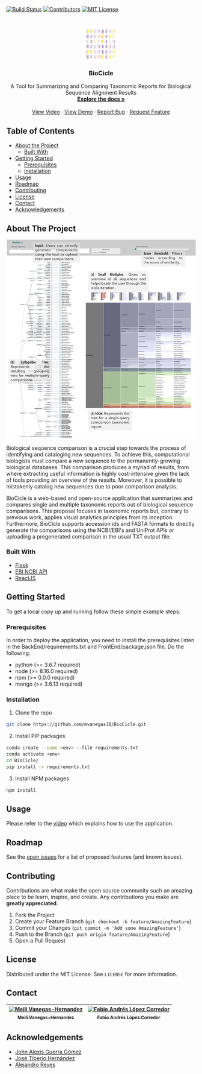 
<!-- PROJECT SHIELDS -->
<!--
*** I'm using markdown "reference style" links for readability.
*** Reference links are enclosed in brackets [ ] instead of parentheses ( ).
*** See the bottom of this document for the declaration of the reference variables
*** for build-url, contributors-url, etc. This is an optional, concise syntax you may use.
*** https://www.markdownguide.org/basic-syntax/#reference-style-links
-->
[![Build Status][build-shield]][build-url]
[![Contributors][contributors-shield]][contributors-url]
[![MIT License][license-shield]][license-url]


<!-- PROJECT LOGO -->
<br />
<p align="center">
  <a href="https://github.com/mvanegas10/BioCicle">
    <img src="docs/icon.png" alt="Logo" width="80" height="80">
  </a>

  <h3 align="center">BioCicle</h3>

  <p align="center">
    A Tool for Summarizing and Comparing Taxonomic Reports for Biological Sequence Alignment Results
    <br />
    <a href="http://johnguerra.co/students/2018MeiliVanegasBioCicle/"><strong>Explore the docs »</strong></a>
    <br />
    <br />
    <a href="http://www.youtube.com/watch?feature=player_embedded&v=K_nUJ5exn1A" target="_blank">View Video</a>  
    ·  
    <a href="http://18.206.25.144/">View Demo</a>
    ·
    <a href="https://github.com/mvanegas10/BioCicle/issues">Report Bug</a>
    ·
    <a href="https://github.com/mvanegas10/BioCicle/issues">Request Feature</a>
  </p>
</p>



<!-- TABLE OF CONTENTS -->
## Table of Contents

* [About the Project](#about-the-project)
  * [Built With](#built-with)
* [Getting Started](#getting-started)
  * [Prerequisites](#prerequisites)
  * [Installation](#installation)
* [Usage](#usage)
* [Roadmap](#roadmap)
* [Contributing](#contributing)
* [License](#license)
* [Contact](#contact)
* [Acknowledgements](#acknowledgements)



<!-- ABOUT THE PROJECT -->
## About The Project

[![BioCicle Screen Shot][product-screenshot]](https://github.com/mvanegas10/BioCicle)

Biological sequence comparison is a crucial step towards the process of identifying and cataloging new sequences. To achieve this, computational biologists must compare a new sequence to the permanently-growing biological databases. This comparison produces a myriad of results, from where extracting useful information is highly cost-intensive given the lack of tools providing an overview of the results. Moreover, it is possible to mistakenly catalog new sequences due to poor comparison analysis.

BioCicle is a web-based and open-source application that summarizes and compares single and multiple taxonomic reports out of biological sequence comparisons. This proposal focuses in taxonomic reports but, contrary to previous work, applies visual analytics principles from its inception. Furthermore, BioCicle supports accession ids and FASTA formats to directly generate the comparisons using the NCBI/EBI's and UniProt APIs or uploading a pregenerated comparison in the usual TXT output file.

### Built With
* [Flask](https://palletsprojects.com/p/flask/)
* [EBI NCBI API](https://www.ebi.ac.uk/seqdb/confluence/display/JDSAT/Job+Dispatcher+Sequence+Analysis+Tools+Home)
* [ReactJS](https://reactjs.org/)

<!-- GETTING STARTED -->
## Getting Started

To get a local copy up and running follow these simple example steps.

### Prerequisites

In order to deploy the application, you need to install the prerequisites listen in the BackEnd/requirements.txt and FrontEnd/package.json file. Do the following:
* python (>= 3.6.7 required)
* node (>= 8.16.0 required)
* npm (>= 0.0.0 required)
* mongo (>= 3.6.13 required)

### Installation

1. Clone the repo
```sh
git clone https://github.com/mvanegas10/BioCicle.git
```
2. Install PIP packages
```sh
conda create --name <env> --file requirements.txt
conda activate <env>
cd BioCicle/
pip install -r requirements.txt
```
3. Install NPM packages
```sh
npm install
```

<!-- USAGE EXAMPLES -->
## Usage

Please refer to the [video](https://youtu.be/K_nUJ5exn1A) which explains how to use the application.

<!-- ROADMAP -->
## Roadmap

See the [open issues](https://github.com/mvanegas10/BioCicle/issues) for a list of proposed features (and known issues).

<!-- CONTRIBUTING -->
## Contributing

Contributions are what make the open source community such an amazing place to be learn, inspire, and create. Any contributions you make are **greatly appreciated**.

1. Fork the Project
2. Create your Feature Branch (`git checkout -b feature/AmazingFeature`)
3. Commit your Changes (`git commit -m 'Add some AmazingFeature'`)
4. Push to the Branch (`git push origin feature/AmazingFeature`)
5. Open a Pull Request



<!-- LICENSE -->
## License

Distributed under the MIT License. See `LICENSE` for more information.

<!-- CONTACT -->
## Contact
| [![Meili Vanegas-Hernandez](https://avatars.githubusercontent.com/mvanegas10?s=100)<br /><sub>Meili Vanegas-Hernandez</sub>](https://mvanegas10.github.io/)<br /> |[![Fabio Andrés López Corredor](https://avatars.githubusercontent.com/falopez10?s=100)<br /><sub>Fabio Andrés López Corredor</sub>](https://falopez10.github.io/)<br /> |
| :---: | :---: |


<!-- ACKNOWLEDGEMENTS -->
## Acknowledgements
* [John Alexis Guerra Gómez](http://johnguerra.co/)
* [José Tiberio Hernández](https://profesores.virtual.uniandes.edu.co/jhernand/en/inicio-en/)
* [Alejandro Reyes](https://cienciasbiologicas.uniandes.edu.co/index.php/es/personas/profesoresdcb?id=72)

<!-- MARKDOWN LINKS & IMAGES -->
<!-- https://www.markdownguide.org/basic-syntax/#reference-style-links -->
[build-shield]: https://img.shields.io/badge/build-passing-brightgreen.svg?style=flat-square
[build-url]: #
[contributors-shield]: https://img.shields.io/badge/contributors-2-orange.svg?style=flat-square
[contributors-url]: https://github.com/mvanegas10/BioCicle/graphs/contributors
[license-shield]: https://img.shields.io/badge/license-MIT-blue.svg?style=flat-square
[license-url]: https://choosealicense.com/licenses/mit
[product-screenshot]: docs/biocicleOverview.png

